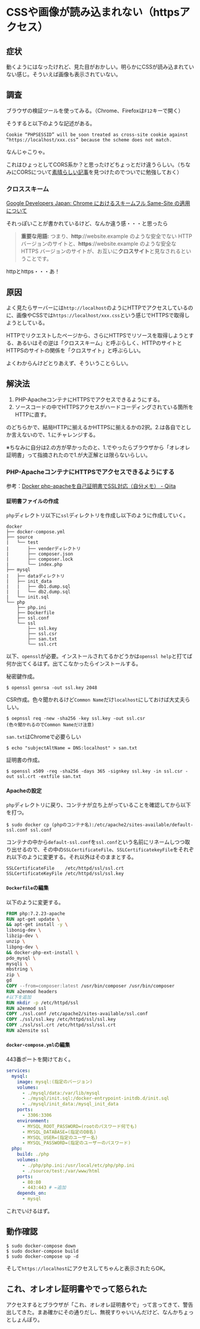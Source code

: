 # CSSや画像が読み込まれない（httpsアクセス）

## 症状

動くようにはなったけれど、見た目がおかしい。明らかにCSSが読み込まれていない感じ。そういえば画像も表示されていない。

## 調査

ブラウザの検証ツールを使ってみる。（Chrome、Firefoxは`F12`キーで開く）

そうすると以下のような記述がある。

~~~
Cookie “PHPSESSID” will be soon treated as cross-site cookie against “https://localhost/xxx.css” because the scheme does not match.
~~~

なんじゃこりゃ。

これはひょっとしてCORS系か？と思ったけどちょっとだけ違うらしい。（ちなみにCORSについて[素晴らしい記事](https://qiita.com/att55/items/2154a8aad8bf1409db2b)を見つけたのでついでに勉強しておく）

### クロススキーム

[Google Developers Japan: Chrome におけるスキームフル Same-Site の適用について](https://developers-jp.googleblog.com/2020/12/chrome-same-site.html)

それっぽいことが書かれているけど、なんか違う感・・・と思ったら

> **重要な用語:** つまり、**http**://website.example のような安全でない HTTP バージョンのサイトと、**https**://website.example のような安全な HTTPS バージョンのサイトが、お互いに**クロスサイト**と見なされるということです。  

httpとhttps・・・あ！

## 原因

よく見たらサーバーには`http://localhost`のようにHTTPでアクセスしているのに、画像やCSSでは`https://localhost/xxx.css`という感じでHTTPSで取得しようとしている。

HTTPでリクエストしたページから、さらにHTTPSでリソースを取得しようとする、あるいはその逆は「クロススキーム」と呼ぶらしく、HTTPのサイトとHTTPSのサイトの関係を「クロスサイト」と呼ぶらしい。

よくわからんけどとりあえず、そういうことらしい。

## 解決法

1. PHP-ApacheコンテナにHTTPSでアクセスできるようにする。
2. ソースコードの中でHTTPSアクセスがハードコーディングされている箇所をHTTPに直す。

のどちらかで、結局HTTPに揃えるかHTTPSに揃えるかの2択。2.は各自でとしか言えないので、1.にチャレンジする。

※ちなみに自分は2.の方が早かったのと、1.でやったらブラウザから「オレオレ証明書」って指摘されたので1.が大正解とは限らないらしい。

### PHP-ApacheコンテナにHTTPSでアクセスできるようにする

参考：[Docker php-apacheを自己証明書でSSL対応（自分メモ） - Qiita](https://qiita.com/ukei2021/items/9fd5a46253f0a43f7ddb#docker-composeyml%E3%81%AE%E7%B7%A8%E9%9B%86)

#### 証明書ファイルの作成

`php`ディレクトリ以下に`ssl`ディレクトリを作成し以下のように作成していく。

~~~
docker
├── docker-compose.yml
├── source
|   └── test
|       ├── venderディレクトリ
|       ├── composer.json
|       ├── composer.lock
|       └── index.php
├── mysql
|   ├── dataディレクトリ
|   ├── init_data
|   |   ├── db1.dump.sql
|   |   └── db2.dump.sql
|   └── init.sql
└── php
    ├── php.ini
    ├── Dockerfile
    ├── ssl.conf
    └── ssl
        ├── ssl.key
        ├── ssl.csr
        ├── san.txt
        └── ssl.crt
~~~

以下、`openssl`が必要。インストールされてるかどうかは`openssl help`と打てば何か出てくるはず。出てこなかったらインストールする。

秘密鍵作成。

~~~shell
$ openssl genrsa -out ssl.key 2048
~~~

CSR作成。色々聞かれるけど`Common Name`だけ`localhost`にしておけば大丈夫らしい。

~~~shell
$ oepnssl req -new -sha256 -key ssl.key -out ssl.csr
(色々聞かれるのでCommon Nameだけ注意)
~~~

`san.txt`はChromeで必要らしい

~~~shell
$ echo "subjectAltName = DNS:localhost" > san.txt
~~~

証明書の作成。

~~~shell
$ openssl x509 -req -sha256 -days 365 -signkey ssl.key -in ssl.csr -out ssl.crt -extfile san.txt
~~~

#### Apacheの設定

`php`ディレクトリに戻り、コンテナが立ち上がっていることを確認してから以下を打つ。

~~~shell
$ sudo docker cp (phpのコンテナ名):/etc/apache2/sites-available/default-ssl.conf ssl.conf
~~~

コンテナの中から`default-ssl.conf`を`ssl.conf`という名前にリネームしつつ取り出せるので、その中の`SSLCertificateFile`、`SSLCertificatekeyFile`をそれぞれ以下のように変更する。それ以外はそのままとする。

~~~
SSLCertificateFile    /etc/httpd/ssl/ssl.crt
SSLCertificateKeyFile /etc/httpd/ssl/ssl.key
~~~

#### `Dockerfile`の編集

以下のように変更する。

~~~dockerfile
FROM php:7.2.23-apache
RUN apt-get update \
&& apt-get install -y \
libonig-dev \
libzip-dev \
unzip \
libpng-dev \
&& docker-php-ext-install \
pdo_mysql \
mysqli \
mbstring \
zip \
gd
COPY --from=composer:latest /usr/bin/composer /usr/bin/composer
RUN a2enmod headers
#以下を追加
RUN mkdir -p /etc/httpd/ssl
RUN a2enmod ssl
COPY ./ssl.conf /etc/apache2/sites-available/ssl.conf
COPY ./ssl/ssl.key /etc/httpd/ssl/ssl.key
COPY ./ssl/ssl.crt /etc/httpd/ssl/ssl.crt
RUN a2ensite ssl
~~~

#### `docker-compose.yml`の編集

443番ポートを開けておく。

~~~yaml
services:
  mysql:
    image: mysql:(指定のバージョン)
    volumes:
      - ./mysql/data:/var/lib/mysql
      - ./mysql/init.sql:/docker-entrypoint-initdb.d/init.sql
      - ./mysql/init_data:/mysql_init_data
    ports:
      - 3306:3306
    environment:
      - MYSQL_ROOT_PASSWORD=(rootのパスワード何でも)
      - MYSQL_DATABASE=(指定のDB名)
      - MYSQL_USER=(指定のユーザー名)
      - MYSQL_PASSWORD=(指定のユーザーのパスワード)
  php:
    build: ./php
    volumes:
      - ./php/php.ini:/usr/local/etc/php/php.ini
      - ./source/test:/var/www/html
    ports:
      - 80:80
      - 443:443 # ←追加
    depends_on:
      - mysql
~~~

これでいけるはず。

## 動作確認

~~~shell
$ sudo docker-compose down
$ sudo docker-compose build
$ sudo docker-compose up -d
~~~

そして`https://localhost`にアクセスしてちゃんと表示されたらOK。

## これ、オレオレ証明書やでって怒られた

アクセスするとブラウザが「これ、オレオレ証明書やで」って言ってきて、警告出してきた。まあ確かにその通りだし、無視すりゃいいんだけど、なんかちょっとしょんぼり。
